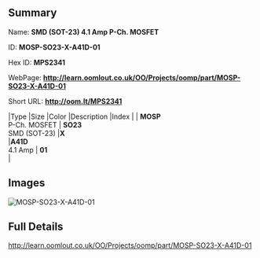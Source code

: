 

## Summary
 
Name: __SMD (SOT-23) 4.1 Amp P-Ch. MOSFET__

ID: __MOSP-SO23-X-A41D-01__

Hex ID: __MPS2341__

WebPage: __http://learn.oomlout.co.uk/OO/Projects/oomp/part/MOSP-SO23-X-A41D-01__

Short URL: __http://oom.lt/MPS2341__


|Type   |Size   |Color   |Description   |Index   |
| __MOSP__ <br>P-Ch. MOSFET  | __SO23__<br>SMD (SOT-23)   |__X__<br>    |__A41D__<br>4.1 Amp    | __01__<br>  |


## Images
![MOSP-SO23-X-A41D-01](http://oomlout.com/oomp-gen/parts/MOSP-SO23-X-A41D-01/MOSP-SO23-X-A41D-01_420.jpg)

## Full Details

 http://learn.oomlout.co.uk/OO/Projects/oomp/part/MOSP-SO23-X-A41D-01

